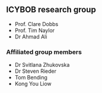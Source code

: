 ## ICYBOB research group
- Prof. Clare Dobbs
- Prof. Tim Naylor
- Dr Ahmad Ali

### Affiliated group members
- Dr Svitlana Zhukovska
- Dr Steven Rieder
- Tom Bending
- Kong You Liow 


